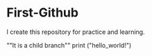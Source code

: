 # First-Github
I create this repository for practice and learning.

""It is a child branch""
print ("hello_world!")
